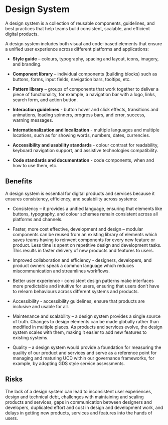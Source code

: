 # Design System

A design system is a collection of reusable components, guidelines, and best practices that help teams build consistent, scalable, and efficient digital products. 

A design system includes both visual and code-based elements that ensure a unified user experience across different platforms and applications:

* **Style guide** – colours, typography, spacing and layout, icons, imagery, and branding. 

* **Component library** – individual components (building blocks) such as buttons, forms, input fields, navigation bars, tooltips, etc.

* **Pattern library** – groups of components that work together to deliver a piece of functionality, for example, a navigation bar with a logo, links, search form, and action button.

* **Interaction guidelines** - button hover and click effects, transitions and animations, loading spinners, progress bars, and error, success, warning messages.

* **Internationalization and localization** - multiple languages and multiple locations, such as for showing words, numbers, dates, currencies.

* **Accessibility and usability standards** - colour contrast for readability, keyboard navigation support, and assistive technologies compatibility.

* **Code standards and documentation** - code components, when and how to use them, etc.

## Benefits

A design system is essential for digital products and services because it ensures consistency, efficiency, and scalability across systems:

* Consistency – it provides a unified language, ensuring that elements like buttons, typography, and colour schemes remain consistent across all platforms and channels.

* Faster, more cost effective, development and design – modular components can be reused from an existing library of elements which saves teams having to reinvent components for every new feature or product. Less time is spent on repetitive design and development tasks. This results in faster delivery of new products and features to users.

* Improved collaboration and efficiency - designers, developers, and product owners speak a common language which reduces miscommunication and streamlines workflows.

* Better user experience - consistent design patterns make interfaces more predictable and intuitive for users, ensuring that users don’t have to relearn behaviours across different systems and products.

* Accessibility - accessibility guidelines, ensure that products are inclusive and usable for all.

* Maintenance and scalability – a design system provides a single source of truth. Changes to design elements can be made globally rather than modified in multiple places. As products and services evolve, the design system scales with them, making it easier to add new features to existing systems. 

* Quality – a design system would provide a foundation for measuring the quality of our product and services and serve as a reference point for managing and maturing UCD within our governance frameworks, for example, by adopting GDS style service assessments.

## Risks

The lack of a design system can lead to inconsistent user experiences, design and technical debt, challenges with maintaining and scaling products and services, gaps in communication between designers and developers, duplicated effort and cost in design and development work, and delays in getting new products, services and features into the hands of users.
 
